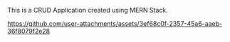 This is a CRUD Application created using MERN Stack.




https://github.com/user-attachments/assets/3ef68c0f-2357-45a6-aaeb-36f8079f2e28

